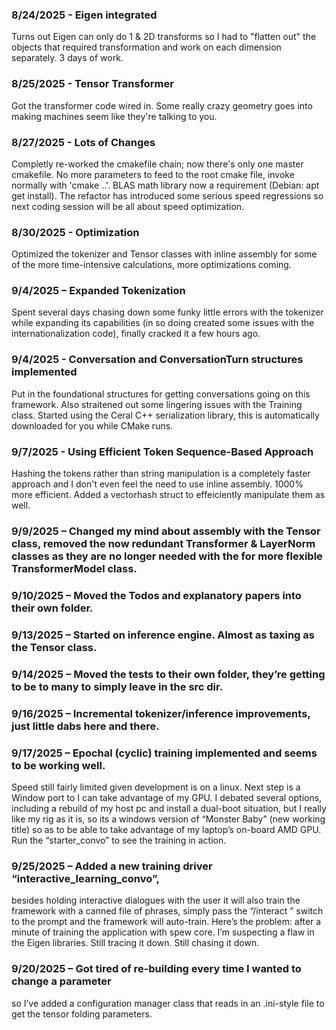 ﻿### 8/24/2025 - Eigen integrated
Turns out Eigen can only do 1 & 2D transforms so I had to "flatten out" the objects that required transformation and work on each dimension separately. 3 days of work.

### 8/25/2025 - Tensor Transformer
Got the transformer code wired in. Some really crazy geometry goes into making machines seem like they're talking to you.

### 8/27/2025 - Lots of Changes
Completly re-worked the cmakefile chain; now there's only one master cmakefile. No more parameters to feed to the root cmake file, invoke normally with 'cmake ..'. BLAS math library now a requirement (Debian: apt get install). The refactor has introduced some serious speed regressions so next coding session will be all about speed optimization.

### 8/30/2025 - Optimization
Optimized the tokenizer and Tensor classes with inline assembly for some of the more time-intensive calculations, more optimizations coming.

### 9/4/2025 – Expanded Tokenization
Spent several days chasing down some funky little errors with the tokenizer while expanding its capabilities (in so doing created some issues with the internationalization code), finally cracked it a few hours ago.

### 9/4/2025 - Conversation and ConversationTurn structures implemented
Put in the foundational structures for getting conversations going on this framework. Also straitened out some lingering issues with the Training class. Started using the Ceral C++ serialization library, this is automatically downloaded for you while CMake runs.

### 9/7/2025 - Using Efficient Token Sequence-Based Approach
Hashing the tokens rather than string manipulation is a completely faster approach and I don't even feel the need to use inline assembly. 1000% more
efficient. Added a vectorhash struct to effeiciently manipulate them as well.

### 9/9/2025 – Changed my mind about assembly with the Tensor class, removed the now redundant Transformer & LayerNorm classes as they are no longer needed with the for more flexible TransformerModel class.

### 9/10/2025 – Moved the Todos and explanatory papers into their own folder.

### 9/13/2025 – Started on inference engine. Almost as taxing as the Tensor class.

### 9/14/2025 – Moved the tests to their own folder, they’re getting to be to many to simply leave in the src dir.

### 9/16/2025 – Incremental tokenizer/inference improvements, just little dabs here and there.

### 9/17/2025 – Epochal (cyclic) training implemented and seems to be working well.
Speed still fairly limited given development is on a linux. Next step is a Window port to I can take advantage of my GPU. I debated several options, including a rebuild of my host pc and install a dual-boot situation, but I really like my rig as it is, so its a windows version of “Monster Baby” (new working title) so as to be able to take advantage of my laptop’s on-board AMD GPU. Run the “starter_convo” to see the training in action.

### 9/25/2025 – Added a new training driver “interactive_learning_convo”,
besides holding interactive dialogues with the user it will also train the framework with a canned file of phrases, simply pass the “/interact <filename>” switch to the prompt and the framework will auto-train. Here’s the problem: after a minute of training the application with spew core. I’m suspecting a flaw in the Eigen libraries. Still tracing it down. Still chasing it down.

### 9/20/2025 – Got tired of re-building every time I wanted to change a parameter
so I’ve added a configuration manager class that reads in an .ini-style file to get the tensor folding parameters.
